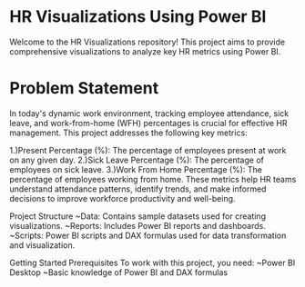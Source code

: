 # HR Visualizations Using Power BI
Welcome to the HR Visualizations repository! This project aims to provide comprehensive visualizations to analyze key HR metrics using Power BI.

# Problem Statement
In today's dynamic work environment, tracking employee attendance, sick leave, and work-from-home (WFH) percentages is crucial for effective HR management. This project addresses the following key metrics:

1.)Present Percentage (%): The percentage of employees present at work on any given day.
2.)Sick Leave Percentage (%): The percentage of employees on sick leave.
3.)Work From Home Percentage (%): The percentage of employees working from home.
These metrics help HR teams understand attendance patterns, identify trends, and make informed decisions to improve workforce productivity and well-being.

Project Structure
~Data: Contains sample datasets used for creating visualizations.
~Reports: Includes Power BI reports and dashboards.
~Scripts: Power BI scripts and DAX formulas used for data transformation and visualization.

Getting Started
Prerequisites
To work with this project, you need:
~Power BI Desktop
~Basic knowledge of Power BI and DAX formulas
